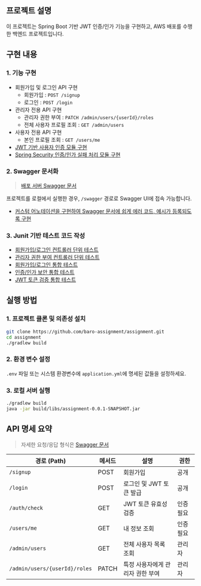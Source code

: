 ## 프로젝트 설명
이 프로젝트는 Spring Boot 기반 JWT 인증/인가 기능을 구현하고, AWS 배포를 수행한 백엔드 프로젝트입니다.

## 구현 내용
### 1. 기능 구현
- 회원가입 및 로그인 API 구현
  - 회원가입 : `POST /signup`
  - 로그인 : `POST /login`
- 관리자 전용 API 구현
  - 관리자 권한 부여 : `PATCH /admin/users/{userId}/roles`
  - 전체 사용자 프로필 조회 : `GET /admin/users`
- 사용자 전용 API 구현
  - 본인 프로필 조회 : `GET /users/me`
- [JWT 기반 사용자 인증 모듈 구현](https://github.com/baro-assignment/assignment/pull/8)
- [Spring Security 인증/인가 실패 처리 모듈 구현](https://github.com/baro-assignment/assignment/pull/12)

### 2. Swagger 문서화
> [배포 서버 Swagger 문서](http://43.200.182.80:8080/swagger-ui/index.html)

프로젝트를 로컬에서 실행한 경우, `/swagger` 경로로 Swagger UI에 접속 가능합니다.
- [커스텀 어노테이션을 구현하여 Swagger 문서에 쉽게 에러 코드, 예시가 등록되도록 구현](https://github.com/baro-assignment/assignment/pull/20)

### 3. Junit 기반 테스트 코드 작성
- [회원가입/로그인 컨트롤러 단위 테스트](https://github.com/baro-assignment/assignment/blob/dev/src/test/java/com/example/assignment/domain/auth/controller/AuthControllerTest.java)
- [관리자 권한 부여 컨트롤러 단위 테스트](https://github.com/baro-assignment/assignment/blob/dev/src/test/java/com/example/assignment/domain/admin/controller/AdminControllerTest.java)
- [회원가입/로그인 통합 테스트](https://github.com/baro-assignment/assignment/blob/dev/src/test/java/com/example/assignment/domain/auth/AuthIntegrationTest.java)
- [인증/인가 보안 통합 테스트](https://github.com/baro-assignment/assignment/blob/dev/src/test/java/com/example/assignment/global/auth/AuthSecurityIntegrationTest.java)
- [JWT 토큰 검증 통합 테스트](https://github.com/baro-assignment/assignment/blob/dev/src/test/java/com/example/assignment/global/auth/JwtIntegrationTest.java)

## 실행 방법
### 1. 프로젝트 클론 및 의존성 설치
```bash
git clone https://github.com/baro-assignment/assignment.git
cd assignment
./gradlew build
```
### 2. 환경 변수 설정
`.env` 파일 또는 시스템 환경변수에 `application.yml`에 명세된 값들을 설정하세요.

### 3. 로컬 서버 실행
```bash
./gradlew build
java -jar build/libs/assignment-0.0.1-SNAPSHOT.jar
```

## API 명세 요약
> 자세한 요청/응답 형식은 [Swagger 문서](http://43.200.182.80:8080/swagger-ui/index.html)

| 경로 (Path)                     | 메서드   | 설명                 | 권한    |
| ----------------------------- | ----- | ------------------ | ----- |
| `/signup`                     | POST  | 회원가입               | 공개    |
| `/login`                      | POST  | 로그인 및 JWT 토큰 발급    | 공개    |
| `/auth/check`                 | GET   | JWT 토큰 유효성 검증      | 인증 필요 |
| `/users/me`                   | GET   | 내 정보 조회            | 인증 필요 |
| `/admin/users`                | GET   | 전체 사용자 목록 조회       | 관리자   |
| `/admin/users/{userId}/roles` | PATCH | 특정 사용자에게 관리자 권한 부여 | 관리자   |



